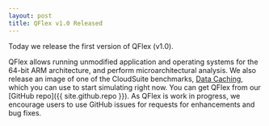 ```yaml
---
layout: post
title: QFlex v1.0 Released
---
```


Today we release the first version of QFlex (v1.0).

<!--more-->


QFlex allows running unmodified application and operating systems for the 64-bit ARM architecture, and perform microarchitectural analysis. We also release an image of one of the CloudSuite benchmarks, [Data Caching][csdc], which you can use to start simulating right now. You can get QFlex from our [GitHub repo]({{ site.github.repo }}). As QFlex is work in progress, we encourage users to use GitHub issues for requests for enhancements and bug fixes.

[csdc]: http://cloudsuite.ch/datacaching/
